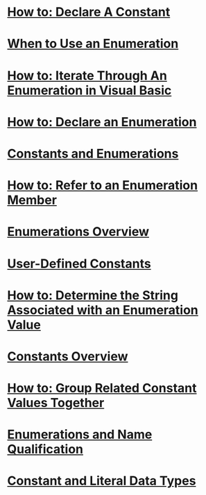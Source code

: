 # [How to: Declare A Constant](how-to-declare-a-constant.md)
# [When to Use an Enumeration](when-to-use-an-enumeration.md)
# [How to: Iterate Through An Enumeration in Visual Basic](how-to-iterate-through-an-enumeration.md)
# [How to: Declare an Enumeration](how-to-declare-enumerations.md)
# [Constants and Enumerations](index.md)
# [How to: Refer to an Enumeration Member](how-to-refer-to-an-enumeration-member.md)
# [Enumerations Overview](enumerations-overview.md)
# [User-Defined Constants](user-defined-constants.md)
# [How to: Determine the String Associated with an Enumeration Value](how-to-determine-the-string-associated-with-an-enumeration-value.md)
# [Constants Overview](constants-overview.md)
# [How to: Group Related Constant Values Together](how-to-group-related-constant-values-together.md)
# [Enumerations and Name Qualification](enumerations-and-name-qualification.md)
# [Constant and Literal Data Types](constant-and-literal-data-types.md)
